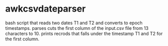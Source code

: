 # awkcsvdateparser
bash script that reads two dates T1 and T2 and converts to epoch timestamps.
parses cuts the first column of the input.csv file from 13 characters to 10.
prints recrods that falls under the timestamp T1 and T2 for the first column.
